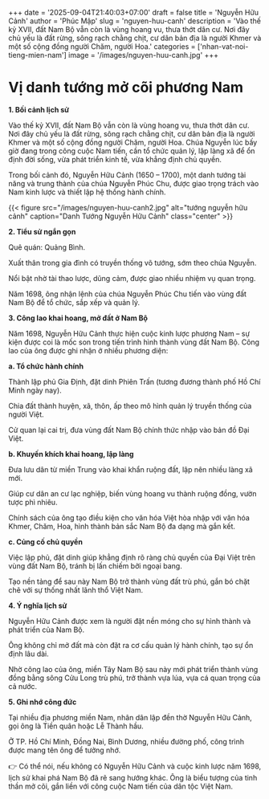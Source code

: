 +++
date = '2025-09-04T21:40:03+07:00'
draft = false
title = 'Nguyễn Hữu Cảnh'
author = 'Phúc Mập'
slug = 'nguyen-huu-canh'
description = 'Vào thế kỷ XVII, đất Nam Bộ vẫn còn là vùng hoang vu, thưa thớt dân cư. Nơi đây chủ yếu là đất rừng, sông rạch chằng chịt, cư dân bản địa là người Khmer và một số cộng đồng người Chăm, người Hoa.'
categories = ['nhan-vat-noi-tieng-mien-nam']
image = '/images/nguyen-huu-canh.jpg'
+++

# Vị danh tướng mở cõi phương Nam
**1. Bối cảnh lịch sử**

Vào thế kỷ XVII, đất Nam Bộ vẫn còn là vùng hoang vu, thưa thớt dân cư. Nơi đây chủ yếu là đất rừng, sông rạch chằng chịt, cư dân bản địa là người Khmer và một số cộng đồng người Chăm, người Hoa. Chúa Nguyễn lúc bấy giờ đang trong công cuộc Nam tiến, cần tổ chức quản lý, lập làng xã để ổn định đời sống, vừa phát triển kinh tế, vừa khẳng định chủ quyền.

Trong bối cảnh đó, Nguyễn Hữu Cảnh (1650 – 1700), một danh tướng tài năng và trung thành của chúa Nguyễn Phúc Chu, được giao trọng trách vào Nam kinh lược và thiết lập hệ thống hành chính.

{{< figure src="/images/nguyen-huu-canh2.jpg" alt="tướng nguyễn hữu cảnh" caption="Danh Tướng Nguyễn Hữu Cảnh" class="center" >}}

**2. Tiểu sử ngắn gọn**

Quê quán: Quảng Bình.

Xuất thân trong gia đình có truyền thống võ tướng, sớm theo chúa Nguyễn.

Nổi bật nhờ tài thao lược, dũng cảm, được giao nhiều nhiệm vụ quan trọng.

Năm 1698, ông nhận lệnh của chúa Nguyễn Phúc Chu tiến vào vùng đất Nam Bộ để tổ chức, sắp xếp và quản lý.

**3. Công lao khai hoang, mở đất ở Nam Bộ**

Năm 1698, Nguyễn Hữu Cảnh thực hiện cuộc kinh lược phương Nam – sự kiện được coi là mốc son trong tiến trình hình thành vùng đất Nam Bộ. Công lao của ông được ghi nhận ở nhiều phương diện:

**a. Tổ chức hành chính**

Thành lập phủ Gia Định, đặt dinh Phiên Trấn (tương đương thành phố Hồ Chí Minh ngày nay).

Chia đất thành huyện, xã, thôn, ấp theo mô hình quản lý truyền thống của người Việt.

Cử quan lại cai trị, đưa vùng đất Nam Bộ chính thức nhập vào bản đồ Đại Việt.

**b. Khuyến khích khai hoang, lập làng**

Đưa lưu dân từ miền Trung vào khai khẩn ruộng đất, lập nên nhiều làng xã mới.

Giúp cư dân an cư lạc nghiệp, biến vùng hoang vu thành ruộng đồng, vườn tược phì nhiêu.

Chính sách của ông tạo điều kiện cho văn hóa Việt hòa nhập với văn hóa Khmer, Chăm, Hoa, hình thành bản sắc Nam Bộ đa dạng mà gắn kết.

**c. Củng cố chủ quyền**

Việc lập phủ, đặt dinh giúp khẳng định rõ ràng chủ quyền của Đại Việt trên vùng đất Nam Bộ, tránh bị lấn chiếm bởi ngoại bang.

Tạo nền tảng để sau này Nam Bộ trở thành vùng đất trù phú, gắn bó chặt chẽ với sự thống nhất lãnh thổ Việt Nam.

**4. Ý nghĩa lịch sử**

Nguyễn Hữu Cảnh được xem là người đặt nền móng cho sự hình thành và phát triển của Nam Bộ.

Ông không chỉ mở đất mà còn đặt ra cơ cấu quản lý hành chính, tạo sự ổn định lâu dài.

Nhờ công lao của ông, miền Tây Nam Bộ sau này mới phát triển thành vùng đồng bằng sông Cửu Long trù phú, trở thành vựa lúa, vựa cá quan trọng của cả nước.

**5. Ghi nhớ công đức**

Tại nhiều địa phương miền Nam, nhân dân lập đền thờ Nguyễn Hữu Cảnh, gọi ông là Tiền quân hoặc Lễ Thành hầu.

Ở TP. Hồ Chí Minh, Đồng Nai, Bình Dương, nhiều đường phố, công trình được mang tên ông để tưởng nhớ.

👉 Có thể nói, nếu không có Nguyễn Hữu Cảnh và cuộc kinh lược năm 1698, lịch sử khai phá Nam Bộ đã rẽ sang hướng khác. Ông là biểu tượng của tinh thần mở cõi, gắn liền với công cuộc Nam tiến của dân tộc Việt Nam.
